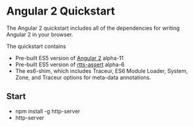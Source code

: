 # Angular 2 Quickstart

The Angular 2 quickstart includes all of the dependencies for writing Angular 2 in your browser. 

The quickstart contains
 - Pre-built ES5 version of [Angular 2](https://www.npmjs.com/package/angular2) alpha-11
 - Pre-built ES5 version of [rtts-assert](https://www.npmjs.com/package/rtts-assert) alpha-6
 - The es6-shim, which includes Traceur, ES6 Module Loader, System, Zone, and Traceur options for meta-data annotations.

 ## Start
 - npm install -g http-server
 - http-server

